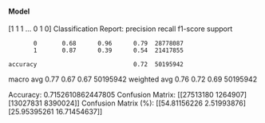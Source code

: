 #### Model
[1 1 1 ... 0 1 0]
Classification Report:
              precision    recall  f1-score   support

           0       0.68      0.96      0.79  28778087
           1       0.87      0.39      0.54  21417855

    accuracy                           0.72  50195942
   macro avg       0.77      0.67      0.67  50195942
weighted avg       0.76      0.72      0.69  50195942

Accuracy: 0.7152610862447805
Confusion Matrix:
[[27513180  1264907]
 [13027831  8390024]]
Confusion Matrix (%):
[[54.81156226  2.51993876]
 [25.95395261 16.71454637]]
